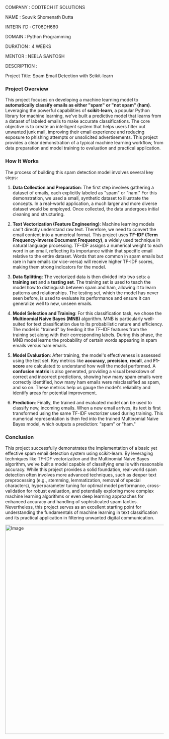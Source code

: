 COMPANY : CODTECH IT SOLUTIONS

NAME : Souvik Shomenath Dutta

INTERN I'D : CT06DH660

DOMAIN : Python Programming

DURATION : 4 WEEKS

MENTOR : NEELA SANTOSH

DESCRIPTION :

Project Title: Spam Email Detection with Scikit-learn

### Project Overview

This project focuses on developing a machine learning model to **automatically classify emails as either "spam" or "not spam" (ham)**. Leveraging the powerful capabilities of **scikit-learn**, a popular Python library for machine learning, we've built a predictive model that learns from a dataset of labeled emails to make accurate classifications. The core objective is to create an intelligent system that helps users filter out unwanted junk mail, improving their email experience and reducing exposure to phishing attempts or unsolicited advertisements. This project provides a clear demonstration of a typical machine learning workflow, from data preparation and model training to evaluation and practical application.

### How It Works

The process of building this spam detection model involves several key steps:

1.  **Data Collection and Preparation**: The first step involves gathering a dataset of emails, each explicitly labeled as "spam" or "ham." For this demonstration, we used a small, synthetic dataset to illustrate the concepts. In a real-world application, a much larger and more diverse dataset would be employed. Once collected, the data undergoes initial cleaning and structuring.

2.  **Text Vectorization (Feature Engineering)**: Machine learning models can't directly understand raw text. Therefore, we need to convert the email content into a numerical format. This project uses **TF-IDF (Term Frequency-Inverse Document Frequency)**, a widely used technique in natural language processing. TF-IDF assigns a numerical weight to each word in an email, reflecting its importance within that specific email relative to the entire dataset. Words that are common in spam emails but rare in ham emails (or vice-versa) will receive higher TF-IDF scores, making them strong indicators for the model.

3.  **Data Splitting**: The vectorized data is then divided into two sets: a **training set** and a **testing set**. The training set is used to teach the model how to distinguish between spam and ham, allowing it to learn patterns and relationships. The testing set, which the model has never seen before, is used to evaluate its performance and ensure it can generalize well to new, unseen emails.

4.  **Model Selection and Training**: For this classification task, we chose the **Multinomial Naive Bayes (MNB)** algorithm. MNB is particularly well-suited for text classification due to its probabilistic nature and efficiency. The model is "trained" by feeding it the TF-IDF features from the training set along with their corresponding labels. During this phase, the MNB model learns the probability of certain words appearing in spam emails versus ham emails.

5.  **Model Evaluation**: After training, the model's effectiveness is assessed using the test set. Key metrics like **accuracy**, **precision**, **recall**, and **F1-score** are calculated to understand how well the model performed. A **confusion matrix** is also generated, providing a visual breakdown of correct and incorrect predictions, showing how many spam emails were correctly identified, how many ham emails were misclassified as spam, and so on. These metrics help us gauge the model's reliability and identify areas for potential improvement.

6.  **Prediction**: Finally, the trained and evaluated model can be used to classify new, incoming emails. When a new email arrives, its text is first transformed using the same TF-IDF vectorizer used during training. This numerical representation is then fed into the trained Multinomial Naive Bayes model, which outputs a prediction: "spam" or "ham."

### Conclusion

This project successfully demonstrates the implementation of a basic yet effective spam email detection system using scikit-learn. By leveraging techniques like TF-IDF vectorization and the Multinomial Naive Bayes algorithm, we've built a model capable of classifying emails with reasonable accuracy. While this project provides a solid foundation, real-world spam detection often involves more advanced techniques, such as deeper text preprocessing (e.g., stemming, lemmatization, removal of special characters), hyperparameter tuning for optimal model performance, cross-validation for robust evaluation, and potentially exploring more complex machine learning algorithms or even deep learning approaches for enhanced accuracy and handling of sophisticated spam tactics. Nevertheless, this project serves as an excellent starting point for understanding the fundamentals of machine learning in text classification and its practical application in filtering unwanted digital communication.

<img width="1156" height="663" alt="Image" src="https://github.com/user-attachments/assets/87cb374f-e50d-4490-9c17-fefd7be11c35" />
